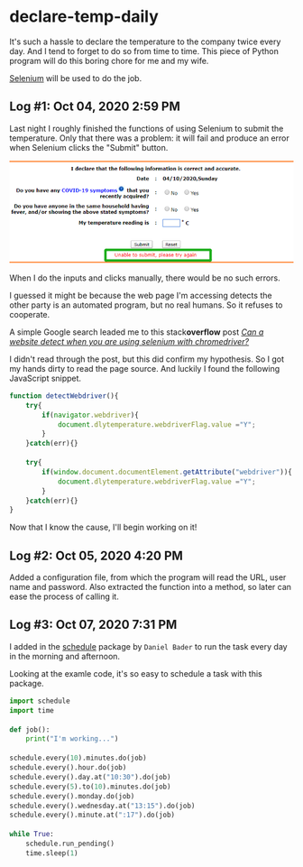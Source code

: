 # declare-temp-daily

It's such a hassle to declare the temperature to the company twice every day. And I tend to forget to do so from time to time. This piece of Python program will do this boring chore for me and my wife.

[Selenium](https://selenium-python.readthedocs.io) will be used to do the job.

## **Log #1: Oct 04, 2020 2:59 PM**

Last night I roughly finished the functions of using Selenium to submit the temperature. Only that there was a problem: it will fail and produce an error when Selenium clicks the "Submit" button.

![](submit-error.png)

When I do the inputs and clicks manually, there would be no such errors.

I guessed it might be because the web page I'm accessing detects the other party is an automated program, but no real humans. So it refuses to cooperate. 

A simple Google search leaded me to this stack**overflow** post [*Can a website detect when you are using selenium with chromedriver?*](https://stackoverflow.com/questions/33225947/can-a-website-detect-when-you-are-using-selenium-with-chromedriver#41220267) 

I didn't read through the post, but this did confirm my hypothesis. So I got my hands dirty to read the page source. And luckily I found the following JavaScript snippet.

```JavaScript
function detectWebdriver(){
    try{
        if(navigator.webdriver){
            document.dlytemperature.webdriverFlag.value ="Y";
        }
    }catch(err){} 
    
    try{
        if(window.document.documentElement.getAttribute("webdriver")){
            document.dlytemperature.webdriverFlag.value ="Y";
        }
    }catch(err){}
}
```

Now that I know the cause, I'll begin working on it!

## **Log #2: Oct 05, 2020 4:20 PM**

Added a configuration file, from which the program will read the URL, user name and password. Also extracted the function into a method, so later can ease the process of calling it.

## **Log #3: Oct 07, 2020 7:31 PM**

I added in the [schedule](https://pypi.org/project/schedule/) package by `Daniel Bader` to run the task every day in the morning and afternoon.

Looking at the examle code, it's so easy to schedule a task with this package.

```python
import schedule
import time

def job():
    print("I'm working...")

schedule.every(10).minutes.do(job)
schedule.every().hour.do(job)
schedule.every().day.at("10:30").do(job)
schedule.every(5).to(10).minutes.do(job)
schedule.every().monday.do(job)
schedule.every().wednesday.at("13:15").do(job)
schedule.every().minute.at(":17").do(job)

while True:
    schedule.run_pending()
    time.sleep(1)
```